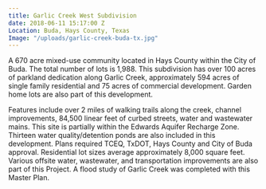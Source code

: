 ```yaml
---
title: Garlic Creek West Subdivision
date: 2018-06-11 15:17:00 Z
Location: Buda, Hays County, Texas
Image: "/uploads/garlic-creek-buda-tx.jpg"
---
```


A 670 acre mixed-use community located in Hays County within the City of Buda.  The total number of lots is 1,988.  This subdivision has over 100 acres of parkland dedication along Garlic Creek, approximately 594 acres of single family residential and 75 acres of commercial development.  Garden home lots are also part of this development. 

Features include over 2 miles of walking trails along the creek, channel improvements, 84,500 linear feet of curbed streets, water and wastewater mains.  This site is partially within the Edwards Aquifer Recharge Zone.  Thirteen water quality/detention ponds are also included in this development.  Plans required TCEQ, TxDOT, Hays County and City of Buda approval.  Residential lot sizes average approximately 8,000 square feet.  Various offsite water, wastewater, and transportation improvements are also part of this Project. A flood study of Garlic Creek was completed with this Master Plan.